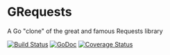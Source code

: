 # GRequests
A Go "clone" of the great and famous Requests library

[![Build Status](https://circleci.com/gh/levigross/grequests.png)](https://circleci.com/gh/levigross/grequests) [![GoDoc](https://godoc.org/github.com/levigross/grequests?status.svg)](https://godoc.org/github.com/levigross/grequests) [![Coverage Status](https://coveralls.io/repos/levigross/grequests/badge.svg)](https://coveralls.io/r/levigross/grequests)